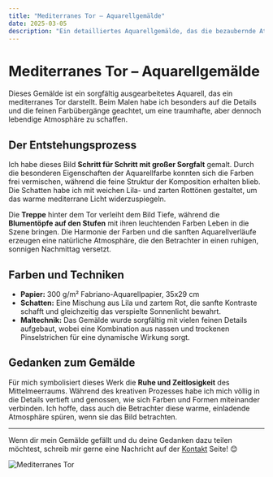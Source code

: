 ```yaml
---
title: "Mediterranes Tor – Aquarellgemälde"
date: 2025-03-05
description: "Ein detailliertes Aquarellgemälde, das die bezaubernde Atmosphäre eines mediterranen Tores einfängt."
---
```


# Mediterranes Tor – Aquarellgemälde

Dieses Gemälde ist ein sorgfältig ausgearbeitetes Aquarell, das ein mediterranes Tor darstellt. Beim Malen habe ich besonders auf die Details und die feinen Farbübergänge geachtet, um eine traumhafte, aber dennoch lebendige Atmosphäre zu schaffen.

## Der Entstehungsprozess

Ich habe dieses Bild **Schritt für Schritt mit großer Sorgfalt** gemalt. Durch die besonderen Eigenschaften der Aquarellfarbe konnten sich die Farben frei vermischen, während die feine Struktur der Komposition erhalten blieb. Die Schatten habe ich mit weichen Lila- und zarten Rottönen gestaltet, um das warme mediterrane Licht widerzuspiegeln.

Die **Treppe** hinter dem Tor verleiht dem Bild Tiefe, während die **Blumentöpfe auf den Stufen** mit ihren leuchtenden Farben Leben in die Szene bringen. Die Harmonie der Farben und die sanften Aquarellverläufe erzeugen eine natürliche Atmosphäre, die den Betrachter in einen ruhigen, sonnigen Nachmittag versetzt.

## Farben und Techniken

- **Papier:** 300 g/m² Fabriano-Aquarellpapier, 35x29 cm
- **Schatten:** Eine Mischung aus Lila und zartem Rot, die sanfte Kontraste schafft und gleichzeitig das verspielte Sonnenlicht bewahrt.
- **Maltechnik:** Das Gemälde wurde sorgfältig mit vielen feinen Details aufgebaut, wobei eine Kombination aus nassen und trockenen Pinselstrichen für eine dynamische Wirkung sorgt.

## Gedanken zum Gemälde

Für mich symbolisiert dieses Werk die **Ruhe und Zeitlosigkeit** des Mittelmeerraums. Während des kreativen Prozesses habe ich mich völlig in die Details vertieft und genossen, wie sich Farben und Formen miteinander verbinden. Ich hoffe, dass auch die Betrachter diese warme, einladende Atmosphäre spüren, wenn sie das Bild betrachten.

---

Wenn dir mein Gemälde gefällt und du deine Gedanken dazu teilen möchtest, schreib mir gerne eine Nachricht auf der [Kontakt](./kontact.md) Seite! 😊

![Mediterranes Tor](/images/kapu.jpg)

